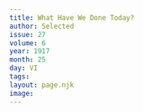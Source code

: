 ```yaml
---
title: What Have We Done Today?
author: Selected
issue: 27
volume: 6
year: 1917
month: 25
day: VI
tags:
layout: page.njk
image:
---
```





